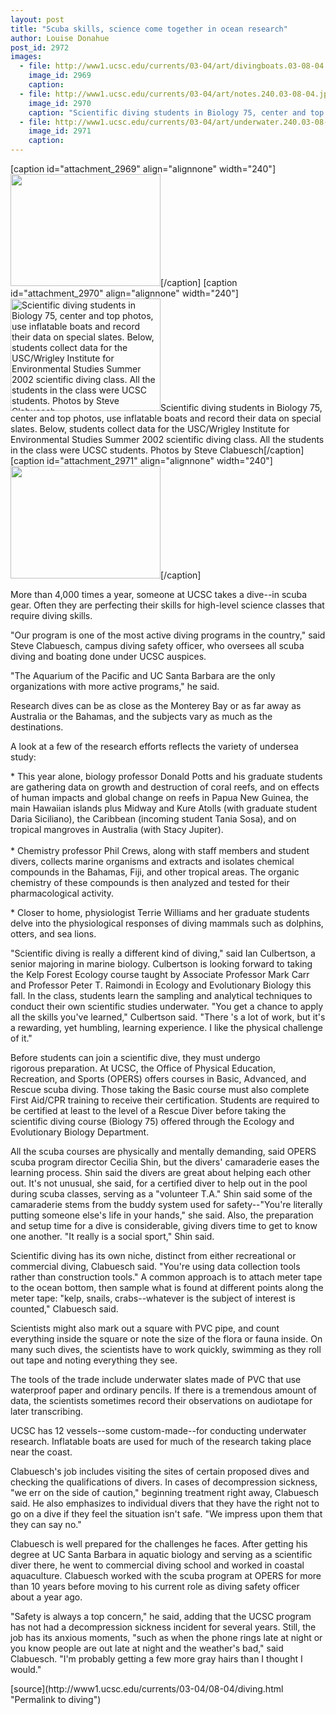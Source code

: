 ```yaml
---
layout: post
title: "Scuba skills, science come together in ocean research"
author: Louise Donahue
post_id: 2972
images:
  - file: http://www1.ucsc.edu/currents/03-04/art/divingboats.03-08-04.240.jpg
    image_id: 2969
    caption: 
  - file: http://www1.ucsc.edu/currents/03-04/art/notes.240.03-08-04.jpg
    image_id: 2970
    caption: "Scientific diving students in Biology 75, center and top photos, use inflatable boats and record their data on special slates. Below, students collect data for the USC/Wrigley Institute for Environmental Studies Summer 2002 scientific diving class. All the students in the class were UCSC students. Photos by Steve Clabuesch"
  - file: http://www1.ucsc.edu/currents/03-04/art/underwater.240.03-08-04.jpg
    image_id: 2971
    caption: 
---
```


[caption id="attachment_2969" align="alignnone" width="240"]<a href="http://localhost/mysite/wp-content/uploads/2003/08/divingboats.03-08-04.240.jpg"><img class="size-full wp-image-2969" src="http://localhost/mysite/wp-content/uploads/2003/08/divingboats.03-08-04.240.jpg" alt="" width="240" height="179" /></a>[/caption]
[caption id="attachment_2970" align="alignnone" width="240"]<a href="http://localhost/mysite/wp-content/uploads/2003/08/notes.240.03-08-04.jpg"><img class="size-full wp-image-2970" src="http://localhost/mysite/wp-content/uploads/2003/08/notes.240.03-08-04.jpg" alt="Scientific diving students in Biology 75, center and top photos, use inflatable boats and record their data on special slates. Below, students collect data for the USC/Wrigley Institute for Environmental Studies Summer 2002 scientific diving class. All the students in the class were UCSC students. Photos by Steve Clabuesch" width="240" height="180" /></a>Scientific diving students in Biology 75, center and top photos, use inflatable boats and record their data on special slates. Below, students collect data for the USC/Wrigley Institute for Environmental Studies Summer 2002 scientific diving class. All the students in the class were UCSC students. Photos by Steve Clabuesch[/caption]
[caption id="attachment_2971" align="alignnone" width="240"]<a href="http://localhost/mysite/wp-content/uploads/2003/08/underwater.240.03-08-04.jpg"><img class="size-full wp-image-2971" src="http://localhost/mysite/wp-content/uploads/2003/08/underwater.240.03-08-04.jpg" alt="" width="240" height="180" /></a>[/caption]
<p>
  More than 4,000 times a year, someone at UCSC takes a dive--in scuba gear. Often they are perfecting their skills for high-level science classes that require diving skills.
</p>
<p>
  "Our program is one of the most active diving programs in the country," said Steve Clabuesch, campus diving safety officer, who oversees all scuba diving and boating done under UCSC auspices.
</p>
<p>
  "The Aquarium of the Pacific and UC Santa Barbara are the only organizations with more active programs," he said.<br>
</p>
<p>
  Research dives can be as close as the Monterey Bay or as far away as Australia or the Bahamas, and the subjects vary as much as the destinations.<br>
</p>
<p>
  A look at a few of the research efforts reflects the variety of undersea study:<br>
</p>
<p>
  * This year alone, biology professor Donald Potts and his graduate students are gathering data on growth and destruction of coral reefs, and on effects of human impacts and global change on reefs in Papua New Guinea, the main Hawaiian islands plus Midway and Kure Atolls (with graduate student Daria Siciliano), the Caribbean (incoming student Tania Sosa), and on tropical mangroves in Australia (with Stacy Jupiter).<br>
  <br>
  * Chemistry professor Phil Crews, along with staff members and student divers, collects marine organisms and extracts and isolates chemical compounds in the Bahamas, Fiji, and other tropical areas. The organic chemistry of these compounds is then analyzed and tested for their pharmacological activity.<br>
</p>
<p>
  * Closer to home, physiologist Terrie Williams and her graduate students delve into the physiological responses of diving mammals such as dolphins, otters, and sea lions.<br>
</p>
<p>
  "Scientific diving is really a different kind of diving," said Ian Culbertson, a senior majoring in marine biology. Culbertson is looking forward to taking the Kelp Forest Ecology course taught by Associate Professor Mark Carr and Professor Peter T. Raimondi in Ecology and Evolutionary Biology this fall. In the class, students learn the sampling and analytical techniques to conduct their own scientific studies underwater. "You get a chance to apply all the skills you've learned," Culbertson said. "There 's a lot of work, but it's a rewarding, yet humbling, learning experience. I like the physical challenge of it."<br>
</p>
<p>
  Before students can join a scientific dive, they must undergo<br>
  rigorous preparation. At UCSC, the Office of Physical Education,<br>
  Recreation, and Sports (OPERS) offers courses in Basic, Advanced, and Rescue scuba diving. Those taking the Basic course must also complete First Aid/CPR training to receive their certification. Students are required to be certified at least to the level of a Rescue Diver before taking the scientific diving course (Biology 75) offered through the Ecology and Evolutionary Biology Department.<br>
</p>
<p>
  All the scuba courses are physically and mentally demanding, said OPERS scuba program director Cecilia Shin, but the divers' camaraderie eases the learning process. Shin said the divers are great about helping each other out. It's not unusual, she said, for a certified diver to help out in the pool during scuba classes, serving as a "volunteer T.A." Shin said some of the camaraderie stems from the buddy system used for safety--"You're literally putting someone else's life in your hands," she said. Also, the preparation and setup time for a dive is considerable, giving divers time to get to know one another. "It really is a social sport," Shin said.<br>
</p>
<p>
  Scientific diving has its own niche, distinct from either recreational or commercial diving, Clabuesch said. "You're using data collection tools rather than construction tools." A common approach is to attach meter tape to the ocean bottom, then sample what is found at different points along the meter tape: "kelp, snails, crabs--whatever is the subject of interest is counted," Clabuesch said.
</p>
<p>
  Scientists might also mark out a square with PVC pipe, and count everything inside the square or note the size of the flora or fauna inside. On many such dives, the scientists have to work quickly, swimming as they roll out tape and noting everything they see.<br>
</p>
<p>
  The tools of the trade include underwater slates made of PVC that use waterproof paper and ordinary pencils. If there is a tremendous amount of data, the scientists sometimes record their observations on audiotape for later transcribing.<br>
</p>
<p>
  UCSC has 12 vessels--some custom-made--for conducting underwater research. Inflatable boats are used for much of the research taking place near the coast.<br>
</p>
<p>
  Clabuesch's job includes visiting the sites of certain proposed dives and checking the qualifications of divers. In cases of decompression sickness, "we err on the side of caution," beginning treatment right away, Clabuesch said. He also emphasizes to individual divers that they have the right not to go on a dive if they feel the situation isn't safe. "We impress upon them that they can say no."<br>
</p>
<p>
  Clabuesch is well prepared for the challenges he faces. After getting his degree at UC Santa Barbara in aquatic biology and serving as a scientific diver there, he went to commercial diving school and worked in coastal aquaculture. Clabuesch worked with the scuba program at OPERS for more than 10 years before moving to his current role as diving safety officer about a year ago.<br>
</p>
<p>
  "Safety is always a top concern," he said, adding that the UCSC program has not had a decompression sickness incident for several years. Still, the job has its anxious moments, "such as when the phone rings late at night or you know people are out late at night and the weather's bad," said Clabuesch. "I'm probably getting a few more gray hairs than I thought I would."
</p>
[source](http://www1.ucsc.edu/currents/03-04/08-04/diving.html "Permalink to diving")
